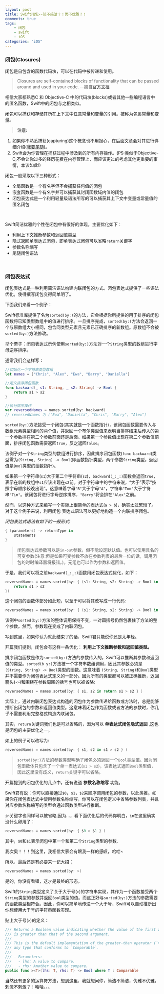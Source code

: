 ```yaml
---
layout: post
title: Swift闭包--简不简洁？！优不优雅？！
comments: true
tags:
	- 闭包
	- swift
	- iOS
categories: "iOS"
---
```

<h3>闭包(Closures)</h3>

闭包是自包含的函数代码块，可以在代码中被传递和使用。
>Closures are self-contained blocks of functionality that can be passed around and used in your code.
--摘自[官方文档](https://developer.apple.com/library/content/documentation/Swift/Conceptual/Swift_Programming_Language/Closures.html#//apple_ref/doc/uid/TP40014097-CH11-ID94)

相信大家都熟悉C 和 Objective-C 中的代码块(blocks)或者其他一些编程语言中的匿名函数，Swift中的闭包与之相类似。

<!-- more -->

闭包可以捕获和存储其所在上下文中任意常量和变量的引用。被称为包裹常量和变量。

>__注意:__
1. 如果你不熟悉捕获(capturing)这个概念也不用担心，在后面文章会对其进行详细介绍([我要尾随](https://robberjj.github.io))。
2. Swift会为你管理在捕获过程中涉及到的所有内存操作。(PS:类似于Objective-C,不会让你过多的经历花费在内存管理上，而应该更过的考虑其他更重要的事情，本该如此!)

闭包一般采取以下三种形式：

* 全局函数是一个有名字但不会捕获任何值的闭包
* 嵌套函数是一个有名字并可以捕获其封闭函数域内值的闭包
* 闭包表达式是一个利用轻量级语法所写的可以捕获其上下文中变量或常量值的匿名闭包
<br>

Swift简洁优雅的个性在闭包中有很好的体现，主要优化如下：

* 利用上下文推断参数和返回值类型
* 隐式返回单表达式闭包，即单表达式闭包可以省略`return`关键字
* 参数名称缩写
* 尾随闭包语法
<br>

<h3>闭包表达式</h3>

闭包表达式是一种利用简洁语法构建内联闭包的方式。闭包表达式提供了一些语法优化，使得撰写闭包变得简单明了。

下面我们来看一个例子：

Swift标准库提供了名为`sorted(by:)`的方法，它会根据你所提供的用于排序的闭包函数将已知类型数组中的值进行排序。一旦排序完成，`sorted(by:)`方法会返回一个与原数组大小相同，包含同类型元素且元素已正确排序的新数组。原数组不会被`sorted(by:)`方法修改。

举个栗子：闭包表达式示例使用`sorted(by:)`方法对一个`String`类型的数组进行字母逆序排序。

通常我们会这样写：

``` swift
//初始化一个字符串类型数组
let names = ["Chris", "Alex", "Ewa", "Barry", "Daniella"]

//定义排序闭包函数
func backward(_ s1: String, _ s2: String) -> Bool {
    return s1 > s2
}

//执行排序操作
var reversedNames = names.sorted(by: backward)
// reversedNames 为 ["Ewa", "Daniella", "Chris", "Barry", "Alex"]
```

`sorted(by:)`方法接受一个闭包(其实就是一个函数指针)，该闭包函数需要传入与数组元素类型相同的两个值，并返回一个布尔类型值来表明当排序结束后传入的第一个参数排在第二个参数前面还是后面。如果第一个参数值出现在第二个参数值前面，排序闭包函数需要返回`true`，反之返回`false`。

该例子对一个`String`类型的数组进行排序，因此排序闭包函数(`func backward`)类型需为`(String, String) -> Bool`(即函数指针类型，两个参数`String`类型，返回值是`Bool`类型的函数指针)。

如果第一个字符串(`s1`)大于第二个字符串(`s2`)，`backward(_:_:)`函数会返回`true`，表示在新的数组中`s1`应该出现在`s2`前。对于字符串中的字符来说，“大于”表示“按照字母顺序较晚出现”。这意味着字母`"B"`大于字母`"A"`，字符串`"Tom"`大于字符串`"Tim"`。该闭包将进行字母逆序排序，`"Barry"`将会排在`"Alex"`之前。

然而，以这种方式来编写一个实际上很简单的表达式(`a > b`)，确实太过繁琐了。对于这个例子来说，利用闭包 表达式语法可以更好地构造一个内联排序闭包。

_闭包表达式语法有如下的一般形式:_

``` swift
{ (parameters) -> returnType in
    statements
}
```

>闭包表达式参数可以是`in-out`参数，但不能设定默认值。也可以使用具名的可变参数(注意:但是如果可变参数不放在参数列表的最后一位的话，调用闭包的时时编译器将报错。)。元组也可以作为参数和返回值。

于是，我们可以将之前`backward(_:_:)`函数用闭包表达式优化，如下：

``` swift
reversedNames = names.sorted(by: { (s1: String, s2: String) -> Bool in
    return s1 > s2
})
```

这个闭包的函数体部分如此短，以至于可以将其改写成一行代码:
``` swift
reversedNames = names.sorted(by: { (s1: String, s2: String) -> Bool in return s1 > s2 } )
```

该例中`sorted(by:)`方法的整体调用保持不变，一对圆括号仍然包裹住了方法的整个参数。然而，参数现在变成了内联闭包。

写到这里，如果你认为就此结束了的话，Swift君只能说你还是太年轻。

开篇我们提到，闭包会有这样一条优化：
__利用上下文推断参数和返回值类型。__

排序闭包函数是作为`sorted(by:)`方法的参数传入的，Swift可以推断其参数和返回值的类型。`sorted(b y:)`方法被一个字符串数组调用，因此其参数必须是 `(String, String) -> Bool`类型的函数。这意味着
`(String, String)`和`Bool`类型并不需要作为闭包表达式定义的一部分。因为所有的类型都可以被正确推断，返回箭头(`->`)和围绕在参数周围的括号也可以被省略:

``` swift
reversedNames = names.sorted(by: { s1, s2 in return s1 > s2 } )
```

实际上，通过内联闭包表达式构造的闭包作为参数传递给函数或方法时，总是能够推断出闭包的参数和返回值类型。这意味着闭包作为函数或者方法的参数时，你几乎不需要利用完整格式构造内联闭包。

其实，`return`关键词我们也是可以省略的，因为可以 __单表达式闭包隐式返回__ ,这也是闭包的主要优化之一。

如上的例子可以改写为:
```swift
reversedNames = names.sorted(by: { s1, s2 in s1 > s2 } )
```

> `sorted(by:)`方法的参数类型明确了闭包必须返回一个`Bool`类型值。因为闭包函数体只包含了一个单一表达式(`s1 > s2`)，该表达式返回`Bool`类型值，因此这里没有歧义，`return`关键字可以省略。

开篇提到的闭包优化的几点中，还有说道 __参数名称缩写__ 功能。

Swift君有说：你可以直接通过`$0`，`$1`，`$2`来顺序调用闭包的参数，以此类推。如果你在闭包表达式中使用参数名称缩写，你可以在闭包定义中省略参数列表，并且对应参数名称缩写的类型会通过函数类型进行推断。

`in`关键字也同样可以被省略,因为...，看下面优化后的代码你明白，`in`在这里确实没什么卵用了：

``` swift
reversedNames = names.sorted(by: { $0 > $1 } )
```

其中，`$0`和`$1`表示闭包中第一个和第二个`String`类型的参数.

我次奥！！！到这里，我相信大家会有跟我一样的感叹，哈哈~

所以，最后还是有必要来一记大招：
``` swift
reversedNames = names.sorted(by: >)
```

是的，你没有看错，这才是最终的形态。

Swift的`String`类型定义了关于大于号(`>`)的字符串实现，其作为一个函数接受两个`String`类型的参数并返回`Bool`类型的值。而这正好与`sorted(by:)`方法的参数需要的函数类型相符合。因此，你可以简单地传递一个大于号，Swift可以自动推断出你想使用大于号的字符串函数实现。

贴上大于号(`>`)的定义：

``` swift
/// Returns a Boolean value indicating whether the value of the first argument
/// is greater than that of the second argument.
///
/// This is the default implementation of the greater-than operator (`>`) for
/// any type that conforms to `Comparable`.
///
/// - Parameters:
///   - lhs: A value to compare.
///   - rhs: Another value to compare.
public func ><T>(lhs: T, rhs: T) -> Bool where T : Comparable
```

当然还有更多的运算符方法，想到这里，我就想问你，简洁不简洁，优雅不优雅，刺激不刺激？！哈哈。。。
